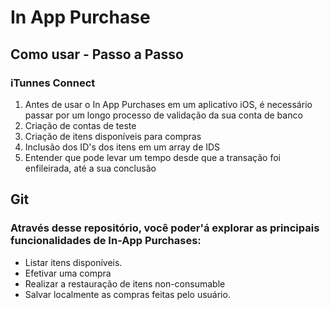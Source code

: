 
# In App Purchase
## Como usar - Passo a Passo
### iTunnes Connect
  1. Antes de usar o In App Purchases em um aplicativo iOS, é necessário passar por um longo processo de validação da sua conta de banco
  2. Criação de contas de teste
  3. Criação de itens disponíveis para compras
  4. Inclusão dos ID's dos itens em um array de IDS
  5. Entender que pode levar um tempo desde que a transação foi enfileirada, até a sua conclusão
  
## Git 
 ### Através desse repositório, você poder'á explorar as principais funcionalidades de In-App Purchases:
- Listar itens disponíveis.
- Efetivar uma compra
- Realizar a restauração de itens non-consumable
- Salvar localmente as compras feitas pelo usuário.
